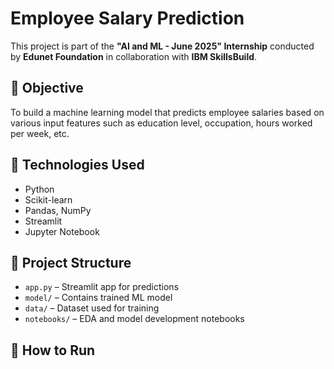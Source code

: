 # Employee Salary Prediction

This project is part of the **"AI and ML - June 2025" Internship** conducted by **Edunet Foundation** in collaboration with **IBM SkillsBuild**.

## 📌 Objective
To build a machine learning model that predicts employee salaries based on various input features such as education level, occupation, hours worked per week, etc.

## 🔧 Technologies Used
- Python
- Scikit-learn
- Pandas, NumPy
- Streamlit
- Jupyter Notebook

## 📁 Project Structure
- `app.py` – Streamlit app for predictions
- `model/` – Contains trained ML model
- `data/` – Dataset used for training
- `notebooks/` – EDA and model development notebooks

## 🚀 How to Run
